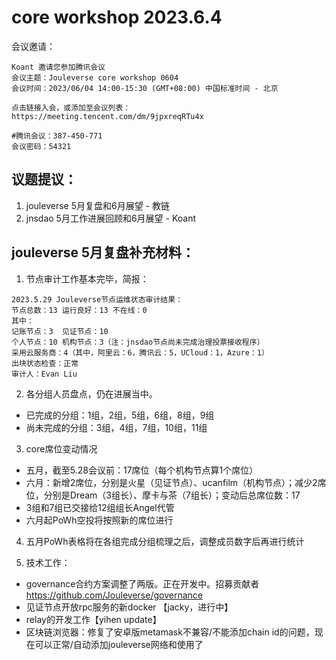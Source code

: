 # core workshop 2023.6.4

会议邀请：
~~~
Koant 邀请您参加腾讯会议
会议主题：Jouleverse core workshop 0604
会议时间：2023/06/04 14:00-15:30 (GMT+08:00) 中国标准时间 - 北京

点击链接入会，或添加至会议列表：
https://meeting.tencent.com/dm/9jpxreqRTu4x

#腾讯会议：387-450-771
会议密码：54321
~~~

## 议题提议：
1. jouleverse 5月复盘和6月展望 - 教链
2. jnsdao 5月工作进展回顾和6月展望 - Koant


## jouleverse 5月复盘补充材料：

1. 节点审计工作基本完毕，简报：
~~~
2023.5.29 Jouleverse节点运维状态审计结果：
节点总数：13 运行良好：13 不在线：0
其中：
记账节点：3  见证节点：10
个人节点：10 机构节点：3（注：jnsdao节点尚未完成治理投票接收程序）
采用云服务商：4（其中，阿里云：6，腾讯云：5，UCloud：1，Azure：1）
出块状态检查：正常
审计人：Evan Liu
~~~

2. 各分组人员盘点，仍在进展当中。

- 已完成的分组：1组，2组，5组，6组，8组，9组
- 尚未完成的分组：3组，4组，7组，10组，11组

3. core席位变动情况

- 五月，截至5.28会议前：17席位（每个机构节点算1个席位）
- 六月：新增2席位，分别是火星（见证节点）、ucanfilm（机构节点）；减少2席位，分别是Dream（3组长）、摩卡与茶（7组长）；变动后总席位数：17
- 3组和7组已交接给12组组长Angel代管
- 六月起PoWh空投将按照新的席位进行

4. 五月PoWh表格将在各组完成分组梳理之后，调整成员数字后再进行统计

5. 技术工作：
- governance合约方案调整了两版。正在开发中。招募贡献者 https://github.com/Jouleverse/governance
- 见证节点开放rpc服务的新docker 【jacky，进行中】
- relay的开发工作【yihen update】
- 区块链浏览器：修复了安卓版metamask不兼容/不能添加chain id的问题，现在可以正常/自动添加jouleverse网络和使用了





